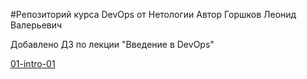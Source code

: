 #Репозиторий курса DevOps от Нетологии
Автор Горшков Леонид Валерьевич

Добавлено ДЗ по лекции "Введение в DevOps"

[01-intro-01](https://github.com/dzhangrLV/devops-netology/tree/main/01-Intro-01)